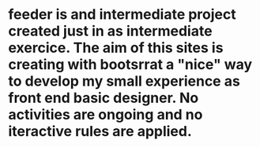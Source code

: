 # feeder is and intermediate project created just in as intermediate exercice. The aim of this sites is creating with bootsrrat a "nice" way to develop my small experience as front end basic designer. No activities are ongoing and no iteractive rules are applied.
